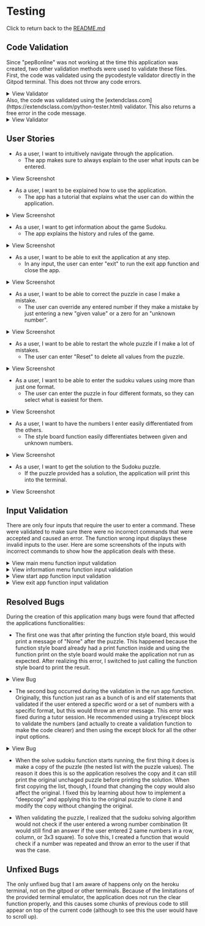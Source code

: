 # Testing
Click to return back to the [README.md](README.md)

## Code Validation
Since "pep8online" was not working at the time this application was created, two other validation methods were used to validate these files. First, the code was validated using the pycodestyle validator directly in the Gitpod terminal. This does not throw any code errors.
<details>
<summary>View Validator</summary>

![pycodestyle validator](documentation/pycodestyle-validator.png)
</details>
Also, the code was validated using the [extendclass.com](https://extendsclass.com/python-tester.html) validator. This also returns a free error in the code message.
<details>
<summary>View Validator</summary>

![extendclass.com validator](documentation/extend-class-validator.png)
</details>

## User Stories
* As a user, I want to intuitively navigate through the application.
    * The app makes sure to always explain to the user what inputs can be entered.
<details>
<summary>View Screenshot</summary>

![Intuitive navigation](documentation/screenshot-navigation.png)
</details>

* As a user, I want to be explained how to use the application.
    * The app has a tutorial that explains what the user can do within the application.
<details>
<summary>View Screenshot</summary>

![Tutorial](documentation/screenshot-tutorial.png)
</details>

* As a user, I want to get information about the game Sudoku.
    * The app explains the history and rules of the game.
<details>
<summary>View Screenshot</summary>

![History](documentation/screenshot-history.png)
</details>

* As a user, I want to be able to exit the application at any step.
    * In any input, the user can enter "exit" to run the exit app function and close the app.
<details>
<summary>View Screenshot</summary>

![exit app](documentation/screenshot-close-app.png)
</details>

* As a user, I want to be able to correct the puzzle in case I make a mistake.
    * The user can override any entered number if they make a mistake by just entering a new "given value" or a zero for an "unknown number".
<details>
<summary>View Screenshot</summary>

![Mistake](documentation/screenshot-mistake.png)
</details>

* As a user, I want to be able to restart the whole puzzle if I make a lot of mistakes.
    * The user can enter "Reset" to delete all values from the puzzle.
<details>
<summary>View Screenshot</summary>

![Reset](documentation/screenshot-reset.png)
</details>

* As a user, I want to be able to enter the sudoku values using more than just one format.
    * The user can enter the puzzle in four different formats, so they can select what is easiest for them.
<details>
<summary>View Screenshot</summary>

![Formats](documentation/screenshot-formats.png)
</details>

* As a user, I want to have the numbers I enter easily differentiated from the others.
    * The style board function easily differentiates between given and unknown numbers.
<details>
<summary>View Screenshot</summary>

![Styled board](documentation/screenshot-board-color.png)
</details>

* As a user, I want to get the solution to the Sudoku puzzle.
    * If the puzzle provided has a solution, the application will print this into the terminal.
<details>
<summary>View Screenshot</summary>

![Solved](documentation/screenshot-solved.png)
</details>

## Input Validation
There are only four inputs that require the user to enter a command. These were validated to make sure there were no incorrect commands that were accepted and caused an error. The function wrong input displays these invalid inputs to the user.
Here are some screenshots of the inputs with incorrect commands to show how the application deals with these.
<details>
<summary>View main menu function input validation</summary>

![Main menu function input validation](documentation/screenshot-input-validation-main-menu-function.png)
</details>

<details>
<summary>View information menu function input validation</summary>

![Information menu function input validation](documentation/screenshot-input-validation-information-menu-function.png)
</details>

<details>
<summary>View start app function input validation</summary>

![Start app function input validation](documentation/screenshot-input-validation-start-app-function.png)
</details>

<details>
<summary>View exit app function input validation</summary>

![Exit app function input validation](documentation/screenshot-input-validation-exit-app-function.png)
</details>

## Resolved Bugs
During the creation of this application many bugs were found that affected the applications functionalities:
* The first one was that after printing the function style board, this would print a message of "None" after the puzzle. This happened because the function style board already had a print function inside and using the function print on the style board would make the application not run as expected. After realizing this error, I switched to just calling the function style board to print the result.
<details>
<summary>View Bug</summary>

![bug 1-1](documentation/bug1-1.png)
![bug 1-2](documentation/bug1-2.png)
![bug 1-3](documentation/bug1-3.png)
![bug 1-4](documentation/bug1-4.png)
</details>

* The second bug occurred during the validation in the run app function. Originally, this function just ran as a bunch of is and elif statements that validated if the user entered a specific word or a set of numbers with a specific format, but this would throw an error message. This error was fixed during a tutor session. He recommended using a try/except block to validate the numbers (and actually to create a validation function to make the code clearer) and then using the except block for all the other input options.
<details>
<summary>View Bug</summary>

![bug 2-1](documentation/bug2-1.png)
![bug 2-2](documentation/bug2-2.png)
![bug 2-3](documentation/bug2-3.png)
</details>

* When the solve sudoku function starts running, the first thing it does is make a copy of the puzzle (the nested list with the puzzle values). The reason it does this is so the application resolves the copy and it can still print the original unchaged puzzle before printing the solution. When first copying the list, though, I found that changing the copy would also affect the original. I fixed this by learning about how to implement a "deepcopy" and applying this to the original puzzle to clone it and modify the copy without changing the original.

* When validating the puzzle, I realized that the sudoku solving algorithm would not check if the user entered a wrong number combination (It would still find an answer if the user entered 2 same numbers in a row, column, or 3x3 square). To solve this, I created a function that would check if a number was repeated and throw an error to the user if that was the case.

## Unfixed Bugs
The only unfixed bug that I am aware of happens only on the heroku terminal, not on the gitpod or other terminals. Because of the limitations of the provided terminal emulator, the application does not run the clear function properly, and this causes some chunks of previous code to still appear on top of the current code (although to see this the user would have to scroll up).